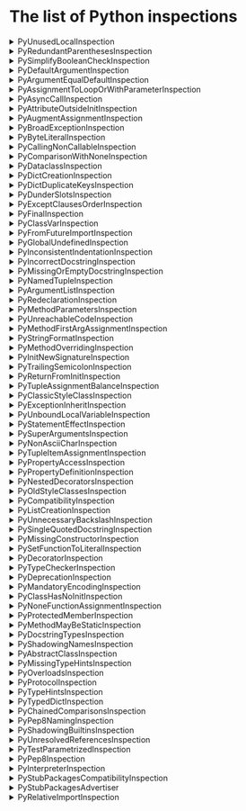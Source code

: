 # The list of Python inspections

<details>
  <summary>PyUnusedLocalInspection</summary>

Reports local variables, parameters, and functions that are locally defined, but not used name in a function.

Arguments (by default all are `true`):
- `ignoreTupleUnpacking` - ignore variables used in tuple unpacking
- `ignoreLambdaParameters` - ignore lambda parameters
- `ignoreLoopIterationVariables` - ignore range iteration variables **TODO: find example?**
- `ignoreVariablesStartingWithUnderscore` - ignore variables starting with `_`

Example:
```python
def foo():
    a = 5
    b = 10
    return b
```

Default descriptions: 
- For parameters: `Parameter ''{0}'' value is not used`
- For variables: `Local variable ''{0}'' value is not used`
- For functions: `Local function ''{0}'' is not used`
- For classes: `Local class ''{0}'' is not used`
</details>

<details>
  <summary>PyRedundantParenthesesInspection</summary>

Reports about redundant parentheses in expressions.

Arguments (by default all are `false`):
- `ignoreEmptyBaseClasses` - ignore empty lists of base classes
- `ignoreTupleInReturn` - ignore tuples in return
- `ignorePercOperator` - ignore argument of % operator

Example:
```python
if (True):
    print(1)
```

Default description: `Remove redundant parentheses`
</details>

<details>
  <summary>PySimplifyBooleanCheckInspection</summary>

Reports equality comparison with a boolean literal.

Arguments (by default all are `true`):
- `ignoreComparisonToZero` - Ignore comparison to zero

Example:
```python
b = 5
if b != False:
    print(1)
```

Default description: `Expression can be simplified`
</details>

<details>
  <summary>PyDefaultArgumentInspection</summary>

Reports a problem when a mutable value as a list or dictionary is detected in a default value for an argument.

Default argument values are evaluated only once at function definition time, which means that modifying 
the default value of the argument will affect all subsequent calls of that function.

Example:
```python
def f(args=[]):
    pass
```

Default description: `Default argument value is mutable`
</details>

<details>
  <summary>PyArgumentEqualDefaultInspection</summary>

Reports a problem when an argument passed to the function is equal to the default parameter value.

Example:
```python
def my_function(a: int = 2):
    print(a)


my_function(2)
```

Default description: `Argument equals to the default parameter value`
</details>

<details>
  <summary>PyAssignmentToLoopOrWithParameterInspection</summary>

Checks for cases when you rewrite loop variable with inner loop. It finds all `with` and `for` statements, 
takes variables declared by them and ensures none of parent `with` or `for` declares variable with the same name.

Example:
```python
for i in range(5):
    for i in range(20, 25):
        print("Inner", i)
    print("Outer", i)
```

Default description: `Variable ''{0}'' is already declared in ''for'' loop or ''with'' statement above`
</details>

<details>
  <summary>PyAsyncCallInspection</summary>
**TODO: why this inspection does not work?**

Reports coroutines that were called without using the `await` syntax.

Example:
```python
async def bar():
    pass


async def foo():
    bar()
```

Default description: `Missing await syntax in coroutine calls`
</details>

<details>
  <summary>PyAttributeOutsideInitInspection</summary>

Reports a problem when instance attribute definition is outside `__init__` method.

Example:
```python
class Book:
    def __init__(self):
        self.author = 'Mark Twain'

    def release(self):
        self.year = '1889'
```

Default description: `Instance attribute {0} defined outside __init__`
</details>

<details>
  <summary>PyAugmentAssignmentInspection</summary>

Reports assignments that can be replaced with augmented assignments.

Example:
```python
a = 23
b = 3
a = a + b
```

Default description: `Assignment can be replaced with an augmented assignment`
</details>

<details>
  <summary>PyBroadExceptionInspection</summary>

Reports exception clauses that do not provide specific information about the problem.

Example:
```python
x = '6'
try:
    if x > 3:
        print('X is larger than 3')
except Exception:
    print("Oops! x was not a valid number. Try again...")
```
or 
```python
x = '6'
try:
    if x > 3:
        print('X is larger than 3')
except:
    print("Oops! x was not a valid number. Try again...")
```

Default description: `Too broad exception clause`
</details>

<details>
  <summary>PyByteLiteralInspection</summary>

Reports characters in byte literals that are outside ASCII range.

Example:
```python
s = b'№5'
```

Default description: `Byte literal contains characters > 255`
</details>

<details>
  <summary>PyCallingNonCallableInspection</summary>

Reports a problem when you are trying to call objects that are not callable, like, for example, properties.

Example:
```python
class Record:
    @property
    def as_json(self): json = Record().as_json()
```

Default descriptions: 
- For objects: `'{0}'' object is not callable`
- For other cases: `''{0}'' is not callable`
- For expressions: `Expression is not callable`
</details>

<details>
  <summary>PyComparisonWithNoneInspection</summary>

Reports comparisons with `None`. That type of comparisons should always be done with is or is not, 
never the equality operators.

Example:
```python
a = 2
if a == None:
    print("Success")
```

Default description: `Comparison with None performed with equality operators`
</details>

<details>
  <summary>PyDataclassInspection</summary>

Reports invalid definitions and usages of classes created with dataclasses or attr modules.

Examples with default descriptions:

1) `''{0}'' not supported between instances of ''{1}''`
```python
from dataclasses import dataclass


@dataclass
class A:
    x: int = 10


a = A(1)
b = A(2)
print(a < b)
```
See [pep-0557](https://peps.python.org/pep-0557), the `order` block

2) `''{0}'' object could have no attribute ''{1}'' because it is declared as init-only`
```python
from __future__ import annotations
from dataclasses import dataclass, InitVar


@dataclass
class C:
    i: int
    init_only: InitVar[int | None] = None

    def __post_init__(self, init_only):
        if self.i is None and init_only is not None:
            self.i = init_only


c = C(10, init_only=5)
print(c.init_only)
```

See [Init only variables](https://docs.python.org/3/library/dataclasses.html#init-only-variables).

3) `''{0}'' object attribute ''{1}'' is read-only`
```python
from dataclasses import dataclass


@dataclass(frozen=True)
class A:
    i: int


a = A(5)
a.i = 10
```

4) `'eq' must be true if 'order' is true`
```python
from dataclasses import dataclass


@dataclass(eq=False, order=True)
class A:
    pass
```

5) `''{0}'' is ignored if the class already defines ''{1}'' method`, `''{0}'' is ignored if the class already defines ''{1}'' parameter`

```python
import dataclasses


@dataclasses.dataclass(repr=True)
class A:
    a: int = 1

    def __repr__(self):
        return "repr1"
```

6) `'order' should be False if the class defines one of order methods`

```python
from dataclasses import dataclass


@dataclass(order=True)
class A:
    def __le__(self, other):
        pass
```

7) `'frozen' should be False if the class defines '__setattr__' or '__delattr__'`

```python
from dataclasses import dataclass


@dataclass(frozen=True)
class A:
    def __setattr__(self, key, value):
        pass
```

8) `'unsafe_hash' should be False if the class defines '__hash__'`

```python
from dataclasses import dataclass


@dataclass(unsafe_hash=True)
class A:
    def __hash__(self):
        pass
```

9) `Frozen dataclasses can not inherit non-frozen one and vice versa`

```python
from dataclasses import dataclass


@dataclass(frozen=True)
class A:
    pass


@dataclass
class B(A):
    pass
```

10) `'__hash__' is ignored if the class already defines 'cmp/order' and 'frozen' parameters`

```python
import attr


@attr.s(frozen=True)
class A3:

    def __hash__(self):
        pass


print(hash(A3()))
```

11) `Mutable default ''{0}'' is not allowed. Use ''default_factory''`

```python
from dataclasses import dataclass


@dataclass
class A:
    bar: list = []
```

12) `A default is set using ''{0}''`

```python
import attr


@attr.s
class AttrFactory:
    x = attr.ib(default=attr.Factory(int))

    @x.default
    def __init_x__(self):
        return 1
```

13) `''{0}'' should take only {1} {1,choice,1#parameter|2#parameters}`

```python
import attr


@attr.s
class A:
    x = attr.ib()

    @x.default
    def init_x2(self, attribute, value):
        return 10
```

14) `Attribute ''{0}'' lacks a type annotation`

```python
import dataclasses


@dataclasses.dataclass
class A1:
    a = dataclasses.field()
```

15) `Cannot specify both 'default' and 'factory'`

```python
from dataclasses import dataclass, field


@dataclass
class Pizza:
    meat: str = field(default='chicken', default_factory=['dow', 'tomatoes'])
```

16) `Attribute ''{0}'' is useless until ''__post_init__'' is declared`

```python
from __future__ import annotations
from dataclasses import dataclass, InitVar


@dataclass
class C:
    i: int
    init_only: InitVar[int | None] = None
```

17) `Field cannot have a default factory`

```python
from dataclasses import dataclass, InitVar, field
from typing import List


@dataclass
class A:
    a: InitVar[List[str]] = field(default_factory=list)

```

18) `'__post_init__' would not be called until 'init' parameter is set to True`

```python
from dataclasses import dataclass


@dataclass(init=False)
class A:
    def __post_init__(self):
        pass
```

19) `'__post_init__' should take all init-only variables (incl. inherited) in the same order as they are defined`

```python
from dataclasses import dataclass


@dataclass
class A:
    a: int
    b: str

    def __post_init__(self, b: str, a: int):
        pass
```

20) `'__attrs_post_init__' would not be called until 'init' parameter is set to True`
`'__attrs_post_init__' should not take any parameters except 'self'`

```python
import attr

@attr.dataclass(init=False)
class A1:
    x: int = 0

    def __attrs_post_init__(self):
        pass
```

21) `''{0}'' method should be called on dataclass instances or types`, `''{0}'' method should be called on dataclass instances`, `''{0}'' method should be called on attrs instances`, `''{0}'' method should be called on attrs types`

```python
import dataclasses


class A:
    pass


dataclasses.fields(A)
```
</details>


<details>
  <summary>PyDictCreationInspection</summary>

Reports situations when you can rewrite dictionary creation by using a dictionary literal.

Example:
```python
dic = {}
dic['var'] = 1
```

Default description: `This dictionary creation could be rewritten as a dictionary literal`
</details>

<details>
  <summary>PyDictDuplicateKeysInspection</summary>

Reports using the same value as the dictionary key twice.

Example:
```python
dic = {"a": [1, 2], "a": [3, 4]}
```
Note, the inspection indicates both cases and appears twice

Default description: `Dictionary contains duplicate keys ''{0}''`

</details>

<details>
  <summary>PyDunderSlotsInspection</summary>

Reports invalid usages of a class with __slots__ definitions.

1. Example:
```python
class C(object):
    __slots__ = ('x',)
    x = 0
```

Default description: `'{0}'' in __slots__ conflicts with a class variable`

2. Example:
```python
class Foo:
    __slots__ = ['foo', 'bar']

    
foo = Foo()
foo.baz = 'spam'
```

Default description: `''{0}'' object attribute ''{1}'' is read-only`
</details>

<details>
  <summary>PyExceptClausesOrderInspection</summary>

Report cases when except clauses are not in the proper order, 
from the more specific to the more generic, or one exception class is caught twice.

1. Example:
```python
def foo():
    pass


try:
    foo()
except Exception:
    pass
except Exception:
    pass
```

Default description: `Exception class ''{0}'' has already been caught`

2. Example:
```python
def foo():
    pass


try:
    foo()
except ValueError:
    pass
except UnicodeError:
    pass
```

Default description: `''{0}'', superclass of the exception class ''{1}'', has already been caught`
</details>

<details>
  <summary>PyFinalInspection</summary>

Reports invalid usages of final classes, methods and variables.

1. Example:
```python
from typing import final


@final
class A:
    pass


class B(A):
    pass
```

Default description: `{0} {1,choice,1#is|2#are} marked as ''@final'' and should not be subclassed`

2. Example:
```python
from typing import overload
from typing_extensions import final

class B:
    @overload
    def foo(self, a: int) -> int: ...

    @final
    @overload
    def foo(self, a: str) -> str: ...
```

Default description: `'@final' should be placed on the first overload` (only for stubs)

See - https://peps.python.org/pep-0591/

3. Example:
```python
from typing import final


class Dummy:
    @final
    def display(self):
        print("display from dummy")


class Demo(Dummy):
    def display(self):
        print("display from demo")
```

Default description: `''{0}'' is marked as ''@final'' and should not be overridden`

4. Example:
```python
from typing import overload, final


class Base:
    @overload
    def method(self, arg: int) -> int:
        pass

    @overload
    @final
    def method(self, x=None):
        pass
```

Default description: `'@final' should be placed on the implementation`

5. Example:
```python
from abc import ABCMeta, abstractmethod
from typing import final


class MyABC(metaclass=ABCMeta):
    @property
    @abstractmethod
    @final
    def my_abstract_property(self):
        ...
```

Default description: `'Final' could not be mixed with abstract decorators`

6. Example:
```python
from abc import ABCMeta, abstractmethod
from typing import final


@final
class MyABC(metaclass=ABCMeta):
    @property
    @abstractmethod
    def my_abstract_property(self):
        ...
```

Default description: `'Final' class could not contain abstract methods`

Note, the inspection indicates both cases and appears twice: `MyABC` and `my_abstract_property`

7. Example:
```python
from typing import final


@final
class MyABC:
    @final
    def foo(self):
        ...
```

Default description: `No need to mark method in 'Final' class as '@final'`

8. Example:
```python
from typing import final


@final
def foo():
    ...
```

Default description: `Non-method function could not be marked as '@final'`

9. Example:
```python
from typing import List, Final


def fun(x: Final[List[int]]) -> None:
    ...
```

Default description: `'Final' could not be used in annotations for function parameters`

10. Example:
```python
from typing import List, Final


def fun() -> Final[List[int]]:
    ...
```

Default description: `'Final' could not be used in annotation for a function return value`

11. Example:
```python
from typing_extensions import Final


class A:
    a: Final
```

Default description: `If assigned value is omitted, there should be an explicit type argument to 'Final'`

12. Example:
```python
from typing import Final


def fun():
    a: Final
```

Default description: `'Final' name should be initialized with a value`

13. Example:
```python
from typing import Final


class A:
    a: Final[int] = 1

    def __init__(self, a):
        self.a: Final[int] = a
```

Default description: `Already declared name could not be redefined as 'Final'`

14. Example:
```python
from typing import Final


class A:
    a: Final[int]

    def __init__(self):
        self.a: Final[str] = ""
```

Default description: `Either instance attribute or class attribute could be type hinted as 'Final'`

Note, the inspection indicates both cases and appears twice

15. Example:
```python
from typing import Final


class Mode:
    def __init__(self, title):
        self.a: Final[bool] = True


class Mode2(Mode):
    def __init__(self, title):
        super().__init__(title)
        self.a: Final[int] = 5
```

Default description: `''{0}'' is ''Final'' and could not be overridden`

16. Example:
```python
from typing import Final


class A:
    def foo(self):
        self.a: Final[int] = 5
```

Default description: `'Final' attribute should be declared in class body or '__init__'`

17. Example:
```python
from typing import Final


class Dummy:
    x: Final[int] = 1


class Demo(Dummy):
    x: str = ""

```

Default description: `''{0}'' is ''Final'' and could not be reassigned`

18. Example:
```python
from typing import Final, List


class A:
    a: List[Final] = 5
```

Default description: `'Final' could only be used as the outermost type`

19. Example:
```python
from typing import Final, List


class A:
    def foo(self):
        for i in range(0, 10):
            a: Final[int] = 5

```

Default description: `'Final' could not be used inside a loop`
</details>

<details>
  <summary>PyClassVarInspection</summary>

1. Example:
```python
from typing import ClassVar


class Cat:
    color: ClassVar[str] = "white"
    weight: int

    def __init__(self, weight: int):
        self.weight = weight
        Cat.color = "black"
        my_cat = Cat(5)
        my_cat.color = "gray"
```

Default description: `Cannot assign to class variable ''{0}'' via instance`

2. Example:
```python
from typing import ClassVar

color: ClassVar[str] = "white"
```

Default description: `'ClassVar' can only be used for assignments in class body`

3. Example:
```python
from typing import ClassVar


def foo():
    color: ClassVar[str] = "white"
```

Default description: `ClassVar' cannot be used in annotations for local variables`

4. Example:
```python
from typing import ClassVar


class A:
    color: ClassVar[str] = "white"


class B(A):
    color: int = 5
```

Default description: `Cannot override class variable ''{0}'' (previously declared on base class ''{1}'') with instance variable`

5. Example:
```python
from typing import ClassVar


class A:
    color: int = 5


class B(A):
    color: ClassVar[str] = "white"
```

Default description: `Cannot override instance variable ''{0}'' (previously declared on base class ''{1}'') with class variable`

6. Example:
```python
from typing import ClassVar


def foo(color: ClassVar[str]):
    pass
```

Default description: `'ClassVar' cannot be used in annotations for function parameters`

7. Example:
```python
from typing import ClassVar


def foo() -> ClassVar[str]:
    pass
```

Default description: `'ClassVar' cannot be used in annotation for a function return value`

8. Example:
```python
from typing import ClassVar, TypeVar, List

T = TypeVar("T")


class A:
    color: ClassVar[List[T]] = []
```

Default description: `'ClassVar' parameter cannot include type variables`
</details>


<details>
  <summary>PyFromFutureImportInspection</summary>

Reports from `__future__` import statements that are used not at the beginning of a file.

Example:
```python
a = 1

from __future__ import print_function

print()
```

Default description: `from __future__ imports must occur at the beginning of the file`
</details>

<details>
  <summary>PyGlobalUndefinedInspection</summary>

Reports problems when a variable defined through the `global` statement is not defined in the module scope.

Example:
```python
def foo():
    global bar
    print(bar)
    foo()
```

Default description: `Global variable ''{0}'' is undefined at the module level`
</details>

<details>
  <summary>PyInconsistentIndentationInspection</summary>

Reports inconsistent indentation in Python source files when, for example, you use a mixture of tabs and spaces in your code.

Default descriptions: 
- `Inconsistent indentation: mix of tabs and spaces`
- `Inconsistent indentation: previous line used tabs, this line uses spaces`
- `Inconsistent indentation: previous line used spaces, this line uses tabs`

</details>

<details>
  <summary>PyIncorrectDocstringInspection</summary>

Reports mismatched parameters in a docstring.

1. Example:
```python
def add(a, c):
    """ 
    @param a: 
    @return: 
    """
    pass
```

Default description: `Missing parameter {0} in docstring`

2. Example:
```python
def add(a, c):
    """ 
    @param a: 
    @param b:
    @return: 
    """
    pass
```

Default description: `Unexpected parameter {0} in docstring`
</details>


<details>
  <summary>PyMissingOrEmptyDocstringInspection</summary>

1. Example:
```python
def foo():
    """
    """
    pass
```

Default description: `Empty docstring`

2. Example:
```python
def foo():
    pass
```

Default description: `Missing docstring`
</details>

<details>
  <summary>PyNamedTupleInspection</summary>

Reports invalid definition of a `typing.NamedTuple`.

Example:
```python
import typing

class FullName(typing.NamedTuple):
    first: str
    last: str = ""
    middle: str
```

Default description: `Fields with a default value must come after any fields without a default.`
</details>

<details>
  <summary>PyArgumentListInspection</summary>

Reports discrepancies between declared parameters and actual arguments, 
as well as incorrect arguments, for example, duplicate named arguments, and incorrect argument order.

1. Example:
```python
class Foo:
    def __call__(self, p1: int, *, p2: str = "%"):
        return p2 * p1


bar = Foo()
bar(5, "#")
```

Default description: `Unexpected argument`, `Unexpected argument(s)`

2. Example:
```python
class Foo:
    def __call__(self, p1: int, *, p2: str = "%"):
        return p2 * p1


bar = Foo()
bar.__call__()
```

Default description: `Parameter ''{0}'' unfilled`, `Parameter(s) unfilled`

3. Example:
```python
from typing import overload


@overload
def foo(value: None) -> None:
    pass

@overload
def foo(value: int) -> str:
    pass

@overload
def foo(value: str) -> str:
    pass


def foo(value):
    return None


foo()
```

Default description: `Possible callees`

4. Example:
```python
def baddeco(): 
    pass

@baddeco
```

Default description: `Function ''{0}'' lacks a positional argument`

5. Example:
```python
def foo(d: dict):
    pass

foo(5)
```

Default description: `Expected a dictionary, got {0}`, '`Expected an iterable, got {0}`'
</details>

<details>
  <summary>PyRedeclarationInspection</summary>

Reports unconditional redeclarations of names without being used in between.

Example:
```python
def x():
    pass

x = 2
```

Default description: `Redeclared ''{0}'' defined above without usage`
</details>

<details>
  <summary>PyMethodParametersInspection</summary>

Reports methods that lack the first parameter that is usually named self.
The inspection also reports naming issues in class methods.

1. Example:
```python
class Movie:
    def show():
        pass
```

Default description: `Method must have a first parameter, usually called ''{0}''`, 
`Usually first parameter of a method is named 'self'`, 
`Usually first parameter of such methods is named ''{0}''`

2. Example:
```python
class Movie:
    def show(sself):
        pass
```

Default description: `Did not you mean 'self'?`

Note: this inspection uses the following list of words with typos: `{"eslf", "sself", "elf", "felf", "slef", "seelf", "slf", "sslf", "sefl", "sellf", "sef", "seef"}`

3. Example:
```python
class Foo(object): 

  def loo((l, g), *rest):
    pass # complain at tuple
```

Default description: `First parameter of a non-static method must not be a tuple`
</details>

<details>
  <summary>PyUnreachableCodeInspection</summary>

Reports code fragments that cannot be normally reached.

Example:
```python
if True:
    print('Yes')
else:
    print('No')
```

Default description: `This code is unreachable`
</details>

<details>
  <summary>PyMethodFirstArgAssignmentInspection</summary>

Reports cases when the first parameter, such as `self` or `cls`, 
is reassigned in a method. Because in most cases, there are no objectives in such reassignment,
class Account: def calc(self, balance): if balance == 0: self = balance return selfthe IDE indicates an error.

Example:
```python
class Account:
    def calc(self, balance):
        if balance == 0:
            self = balance
        return self
```

Default description: `Method''s parameter ''{0}'' reassigned`
</details>

<details>
  <summary>PyStringFormatInspection</summary>

Reports errors in string formatting operations.

1. Example:
```python
"%s %s" % {'a': 1, 'b': 2}
```

Default description: `Format does not require a mapping`

2. Example:
```python
"Hello {a}".format()
```

Default description: `Key ''{0}'' has no corresponding argument`

3. Example:
```python
print('%d %s cost $%.2f' % ('incorrect type', 'bananas', 1.74))
```

Default description: `Unexpected type {0}`

4. Example:
```python
print('%(name1s' % {'name1': 'a'})
```

Default description: `Too few mapping keys`

5. Example:
```python
val = "The percentage is 92.27"
print("%s%" % val)
```

Default description: `Format specifier character missing`

6. Example:
```python
print("%(name)f(name)" % 23.2)
```

Default description: `Format requires a mapping`

7. Example:
```python
val = "The percentage is 92.27"
print("s%%" % val)
```

Default description: `Too many arguments for format string`

8. Example:
```python
val = "The percentage is 92.27"
print("%s%% %s%%" % val)
```

Default description: `Too few arguments for format string`

9. Example:
```python
print("{:,s}".format(1))
```

Default description: `The format options in chunk "{0}" are incompatible`

10. Example:
```python
print('{:+q}; {:+f}'.format(3.14, -3.14))
```

Default description: `Unsupported format character ''{0}''`

11. Example:
```python
print('{1} {}'.format(6, 7))
```

Default description: `Cannot switch from manual field specification to automatic field numbering`

12. Example:
```python
print('{} {1}'.format(6, 7))
```

Default description: `Cannot switch from automatic field numbering to manual field specification`

13. Example:
```python
print('Hello %b!' % b'World')
```

Default description: `Unsupported format character 'b'`

14. Example:
```python
print('work%(name)*d' % (12, 32))
```

Default description: `Cannot use '*' in formats when using a mapping`
</details>

<details>
  <summary>PyMethodOverridingInspection</summary>

Reports inconsistencies in overriding method signatures.

Example:
```python
class Book:
    def add_title(self):
        pass

        
class Novel(Book):
    def add_title(self, text):
        pass
```

Default description: `Signature of method ''{0}'' does not match signature of the base method in class ''{1}''`
</details>

<details>
  <summary>PyInitNewSignatureInspection</summary>

Reports incompatible signatures of the `__new__` and `__init__` methods.

Example:
```python
class MyClass(object):
    def __new__(cls, arg1):
        return super().__new__(cls)

    def __init__(self):
        pass
```

Default descriptions: `Signature is not compatible to __init__`, `Signature is not compatible to __new__`
</details>

<details>
  <summary>PyTrailingSemicolonInspection</summary>

Reports trailing semicolons in statements.def my_func(a): c = a ** 2; return c

Example:
```python
def my_func(a):
    c = a ** 2;
    return c
```

Default description: `Trailing semicolon in the statement`
</details>

<details>
  <summary>PyReturnFromInitInspection</summary>

Reports occurrences of `return` statements with a return value inside `__init__` methods of classes.

Example:
```python
class Sum:
    def __init__(self, a, b):
        self.a = a
        self.b = b
        self.sum = a + b
        return self.sum
```

Default description: `Cannot return a value from __init__`
</details>

<details>
  <summary>PyTupleAssignmentBalanceInspection</summary>

Reports cases when the number of expressions on the right-hand side and targets on 
the left-hand side are not the same.

1. Example:
```python
*a, b = 1, 2
a, *b, c, *d = 1, 2, 3, 4, 5, 6
```

Default description: `Only one starred expression allowed in assignment`

2. Example:
```python
a, b = None
```

Default description: `Need more values to unpack`

3. Example:
```python
a, b = None, None, None
```

Default description: `Too many values to unpack`
</details>

<details>
  <summary>PyClassicStyleClassInspection</summary>

Reports classic style classes usage. This inspection applies only to Python 2.

Default descriptions: `Old-style class`, `Old-style class, because all classes from whom it inherits are old-style`

</details>

<details>
  <summary>PyExceptionInheritInspection</summary>

Reports cases when a custom exception class is raised but does not inherit from the 
builtin `Exception` class.

Example:
```python
class A:
    pass


def me_exception():
    raise A()
```

Default description: `Exception doesn't inherit from base 'Exception' class`
</details>

<details>
  <summary>PyUnboundLocalVariableInspection</summary>

Reports local variables referenced before assignment.

1. Example:
```python
def foo():
  var = "local"

  def bar():
    nonlocal var
    print(var)
    del var
    print(var)
```

Default description: `Local variable ''{0}'' might be referenced before assignment`

2. Example:
```python
def f1():
    nonlocal x
```

Default description: `Nonlocal variable ''{0}'' must be bound in an outer function scope`

3. Example:
```python
def foo() -> bool:
    pass


if foo(): 
    b = 1
print(b)
```

Default description: `Name ''{0}'' can be undefined`

4. Default description: `Function ''{0}'' is too large to analyse`

It appears if a `DFALimitExceededException` exception was thrown
</details>


<details>
  <summary>PyStatementEffectInspection</summary>

Reports statements that have no effect.

Example:
```python
class Car:
    def __init__(self, speed=0):
        self.speed = speed
        self.time
```

Default description: `Statement seems to have no effect`

</details>

<details>
  <summary>PySuperArgumentsInspection</summary>

Reports cases when any call to `super(A, B)` does not meet the following requirements:

- `B` is an instance of `A`
- `B` a subclass of `A`


Example:
```python
class Figure:
    def color(self):
        pass


class Rectangle(Figure):
    def color(self):
        pass


class Square(Figure):
    def color(self):
        return super(Rectangle, self).color()
```

Default description: `'{0}'' is not an instance or a subclass of ''{1}''`
</details>

<details>
  <summary>PyNonAsciiCharInspection</summary>

Reports cases in Python 2 when a file contains non-ASCII 
characters and does not have an encoding declaration at the top.

Default description: `Non-ASCII character ''{0}'' in the file, but no encoding declared`
</details>

<details>
  <summary>PyTupleItemAssignmentInspection</summary>

Reports assignments to a tuple item.

Example:
```python
t = ('red', 'blue', 'green', 'white')
t[3] = 'black'
```

Default description: `Tuples don't support item assignment`
</details>

<details>
  <summary>PyPropertyAccessInspection</summary>

Reports cases when properties are accessed inappropriately:

- Read-only properties are set
- Write-only properties are read
- Non-deletable properties are deleted

1. Example:
```python
class A(object):
    def s(self, v):
        self._v = v

    def g(self):
        return self._v

    def d(self):
        pass

    readonly = property(g)


a = A()
a.readonly += 1
```

Default description: `Property ''{0}'' cannot be set`

2. Example:
```python
class A(object):
    def s(self, v):
        self._v = v

    def g(self):
        return self._v

    def d(self):
        pass

    writeonly = property(None, s)


a = A()
a.writeonly += 1
```

Default description: `Property ''{0}'' cannot be read`

3. Example:
```python
class A(object):
    def s(self, v):
        self._v = v

    def g(self):
        return self._v

    def d(self):
        pass

    readonly = property(g)


a = A()
del a.readonly
```

Default description: `Property ''{0}'' cannot be deleted`
</details>

<details>
  <summary>PyPropertyDefinitionInspection</summary>

Reports problems with the arguments of `property()` and functions annotated with `@property`.

1. Example:
```python

```

**TODO: add example**

Default description: `The doc parameter should be a string`

2. Example:
```python

```

**TODO: add example**

Default description: `Strange argument; a callable is expected`

3. Example:
```python
import abc


class A(object):
  def __init__(self):
    self._x = 1
      
  @property
  def boo(self):
    return self._x

  @boo.setter
  def boo1(self, x):
    self._x = x
```

Default description: `Names of function and decorator don't match; property accessor is not created`

4. Example:
```python
import abc


class A:
    @property
    def normal_property(self):
        pass
```

Default description: `Getter should return or yield something`

5. Example:
```python
import abc


class A(object):
  def __init__(self):
    self._x = 1

  @property
  def moo(self):
    pass

  @moo.setter
  def moo(self, x):
    return 1
```

Default description: `Setter should not return a value`

6. Example:
```python
import abc


class A(object):
  def __init__(self):
    self._x = 1

  @property
  def moo(self):
    pass

  @moo.deleter
  def moo(self):
    return self._x
```

Default description: `Deleter should not return a value`

7. Example:
```python
class C:
    @property
    def abc(self):
        pass

    @abc.getter
    def abc(self, v1, v2): # Getter signature should be (self, value)
        pass
```

Default description: `Getter signature should be (self)`

8. Example:
```python
class C:
    @property
    def abc(self):
        pass

    @abc.setter
    def abc(self, v1, v2): # Setter signature should be (self, value)
        pass
```

Default description: `Setter signature should be (self, value)`

9. Example:
```python
class C:
    @property
    def abc(self):
        pass

    @abc.deleter
    def abc(self, v1): # Delete signature should be (self)
        pass
```

Default description: `Deleter signature should be (self)`
</details>

<details>
  <summary>PyNestedDecoratorsInspection</summary>

Reports problems with nesting decorators. 
The inspection highlights the cases when `classmethod` or `staticmethod` is applied 
before another decorator.

Example:
```python
def innocent(f):
    return f

class A:
    @innocent
    @classmethod
    def f2(cls):
        pass
```

Default description: `This decorator will not receive a callable it may expect; the built-in decorator returns a special object`
</details>

<details>
  <summary>PyOldStyleClassesInspection</summary>

Reports occurrences of new-style class features in old-style classes. 
The inspection highlights `__slots__`, `__getattribute__`, and `super()` inside old-style classes.

Example:
```python
class A:
    def __getattribute__(self):
        pass
```

Default descriptions: `Old-style class contains __getattribute__ definition`, 
`Old-style class contains __slots__ definition`, `Old-style class contains call for super method`

</details>

<details>
  <summary>PyCompatibilityInspection</summary>

Reports incompatibility with the specified versions of Python. 
Enable this inspection if you need your code to be compatible with a range of Python versions, 
for example, if you are building a library.

Probably we need to disable this inspection, because it includes a lot of errors, 
but usually students don't use old features
</details>

<details>
  <summary>PyListCreationInspection</summary>

Reports cases when a list declaration can be rewritten with a list literal.

Example:
```python
l = [1]
l.append(2)
```

Default description: `This list creation could be rewritten as a list literal`
</details>

<details>
  <summary>PyUnnecessaryBackslashInspection</summary>

Reports backslashes in places where line continuation is implicit inside `()`, `[]`, and `{}`.

Example:
```python
if (True \
    or True \
    or False):
  print("false")
```

Default description: `Unnecessary backslash in the expression`
</details>

<details>
  <summary>PySingleQuotedDocstringInspection</summary>

Reports docstrings that do not adhere to the triple double-quoted string format.

Example:
```python
def calc(self, balance=0):
    'param: balance'
    self.balance = balance
```

Default description: `Triple double-quoted strings should be used for docstrings.`
</details>

<details>
  <summary>PyMissingConstructorInspection</summary>

Reports cases when a call to the `super` constructor in a class is missed.

Example:
```python
class Fruit:
    def __init__(self):
        pass

        
class Pear(Fruit):
    def __init__(self):
        pass
```

Default description: `Call to __init__ of super class is missed`
</details>

<details>
  <summary>PySetFunctionToLiteralInspection</summary>

Reports calls to the `set` function that can be replaced with the `set` literal.

Example:
```python
def do_mult(a, b):
    c = a * b
    return set([c, a, b])
```

Default description: `Function call can be replaced with set literal`
</details>

<details>
  <summary>PyDecoratorInspection</summary>

Reports usages of `@classmethod` or `@staticmethod` decorators in methods outside a class.

Example:
```python
class C:
  @classmethod
  def foo(self):
    pass

@classmethod
def foo(self):
  print("Constructor C was called")
```

Default description: `Decorator {0} on a method outside the class`
</details>

<details>
  <summary>PyTypeCheckerInspection</summary>

Reports type errors in function call expressions, targets, and return values. In a dynamically typed language, 
this is possible in a limited number of cases.

1. Example:
```python
from typing import TypedDict, List


class Point(TypedDict):
    x: int
    y: int


def a(x: List[int]) -> Point:
    return [x]
```

Default description: `Expected type ''{0}'', got ''{1}'' instead`

2. Example:
```python
from typing import TypedDict


class Point(TypedDict):
    x: int
    y: int


def d() -> Point:
    return {'x': 42, 'y': 42, 'k': 42}
```

Default description: `Extra key ''{0}'' for TypedDict ''{1}''`

3. Example:
```python
from typing import TypedDict


class Point(TypedDict):
    x: int
    y: int


def b(x: int) -> Point:
    return {'x': 42}
```

Default description: `TypedDict ''{0}'' has missing {1,choice,1#key|2#keys}: {2}`

4. Example:
```python
from typing import TypedDict


class Point(TypedDict):
    x: int
    y: int


def h(x) -> Point:
    x = 42
```

Default description: `Expected to return ''{0}'', got no return`

5. Example:
```python
class A:
    def __init__(self) -> int:
        pass
```

Default description: `__init__ should return None`

6. Example:
```python
class B1(type):
    meta_attr = "meta_attr"


class A1(metaclass=B1):
    pass


def print_unknown(a):
    print(a.unknown)


print_unknown(A1)
```

Default description: `Type ''{0}'' doesn't have expected {1,choice,1#attribute|2#attributes} {2}`

7. Default description: `Only a concrete class can be used where ''{0}'' (matched generic type ''{1}'') protocol is expected`

8. Example:
```python
from typing import Protocol, Type


class Proto(Protocol):
    def proto(self, i: int) -> None:
        pass


def foo(cls: Type[Proto]) -> None:
    pass


foo(Proto)
```

Default description: `Only a concrete class can be used where ''{0}'' protocol is expected`

9. Example:
```python
class User1(object):
    def __init__(self, x):
        """
        :type x: T
        :rtype: User1 of T
        """
        self.x = x

    def put(self, value):
        """
        :type value: T
        """
        self.x = value


c = User1(10)
c.put('foo')
```

Default description: `Expected type ''{0}'' (matched generic type ''{1}''), got ''{2}'' instead`

10. Example:
```python
import os.path


# not os.PathLike
class B:
    pass


b = B()

os.fspath(b)
```

Default descriptions: `Unexpected type(s):`, `Possible type(s):`

11. Example:
```python

```

**TODO: add examples**

Default descriptions: `Unexpected argument (from ParamSpec ''{0}'')`, `Parameter ''{0}'' unfilled (from ParamSpec ''{1}'')`
</details>

<details>
  <summary>PyDeprecationInspection</summary>

Reports usages of Python functions, or methods that are marked as deprecated 
and raise the `DeprecationWarning` or `PendingDeprecationWarning` warning.

Also, this inspection highlights usages of `abc.abstractstaticmethod`, `abc.abstractproperty`, 
and `abc.abstractclassmethod` decorators.

Example:
```python
class Foo:
    @property
    def bar(self):
        import warnings
        warnings.warn("this is deprecated", DeprecationWarning, 2)
        return 5

        
foo = Foo()
print(foo.bar)
```

Default description: `''{0}'' is deprecated since Python 3.3. Use ''{1}'' with ''{2}'' instead`, 
`this is deprecated`
</details>

<details>
  <summary>PyMandatoryEncodingInspection</summary>

Reports a missing encoding comment in Python 2.
</details>

<details>
  <summary>PyClassHasNoInitInspection</summary>

Reports cases in Python 2 when a class has no ]__init__] method, neither its parent classes.

Default description: `Class has no __init__ method`
</details>

<details>
  <summary>PyNoneFunctionAssignmentInspection</summary>

Reports cases when an assignment is done on a function that does not return anything.

This inspection is similar to pylint inspection [E1111](https://docs.pylint.org/#id6).

Example:
```python
def just_print():
    print("Hello!")


action = just_print()
```

Default description: `Function ''{0}'' doesn''t return anything`
</details>

<details>
  <summary>PyProtectedMemberInspection</summary>

Reports cases when a protected member is accessed outside the class, 
a descendant of the class where it is defined, or a module.

1. Example:
```python
class A:
  def __init__(self):
    self._a = 1

  def foo(self):
    self.b= 1


print(A()._a)
```

Default descriptions: `Access to a protected member {0} of a class`, `Access to a protected member {0} of a module`

2. Example:
```python
# File 1
__all__ = ["m1m1"]


def m1m1():
    pass


def m1m2():
    pass
    
# File 2
from m1 import m1m2
```

Default description: `'{0}'' is not declared in __all__`
</details>


<details>
  <summary>PyMethodMayBeStaticInspection</summary>

Reports any methods that do not require a class instance creation and can be made static.

Example:
```python
class MyClass(object):
    def my_method(self, x):
        print(x)
```

Default description: `Method <code>#ref</code> may be 'static'`
</details>

<details>
  <summary>PyDocstringTypesInspection</summary>

Reports types in docstring that do not match dynamically inferred types.

Example:
```python

```

**TODO: add example**

Default description: `Dynamically inferred type ''{0}'' doesn''t match specified type ''{1}''`
</details>

<details>
  <summary>PyShadowingNamesInspection</summary>

Reports shadowing names defined in outer scopes.

Example:
```python
def outer(p):
    def inner(p):
        pass
```

Default description: `Shadows name {0} from outer scope`
</details>

<details>
  <summary>PyAbstractClassInspection</summary>

Reports cases when not all abstract properties or methods are defined in a subclass.

Example:
```python
from abc import abstractmethod, ABC

class Figure(ABC):
    @abstractmethod
    def do_figure(self):
        pass

class Triangle(Figure):
    def do_triangle(self):
        pass
```

Default description: `Class {0} must implement all abstract methods`
</details>

<details>
  <summary>PyMissingTypeHintsInspection</summary>

Arguments (by default all are `true`):
- `m_onlyWhenTypesAreKnown` -  to check the types collected from runtime or inferred.

Reports missing type hints for function declaration in one of the two formats: parameter annotations or a type comment.

Default descriptions: `Type hinting is missing for a function definition`, 
`Add type hints`, `Add type hints for ''{0}''`, `Only when types are known (collected from run-time or inferred)`

</details>

<details>
  <summary>PyOverloadsInspection</summary>

Reports cases when overloads in regular Python files are placed after the implementation 
or when their signatures are not compatible with the implementation.

1. Example:
```python
from typing import overload


class A:
    @overload
    def foo(self, value: None) -> None:
        pass

    @overload
    def foo(self, value: int) -> str:
        pass

    def foo(self, value):
        return None

    @overload
    def foo(self, value: str) -> str:
        pass
```

Default descriptions: `A series of @overload-decorated methods should always be followed by an implementation that is not @overload-ed`,
`A series of @overload-decorated functions should always be followed by an implementation that is not @overload-ed`

2. Example:
```python
from typing import overload


class A:
    @overload
    def foo(self) -> None:
        pass

    @overload
    def foo(self, value: str) -> str:
        pass

    def foo(self, value):
        return None
```

Default descriptions: `Signature of this @overload-decorated method is not compatible with the implementation`,
`Signature of this @overload-decorated function is not compatible with the implementation`

</details>

<details>
  <summary>PyProtocolInspection</summary>

Reports invalid definitions and usages of protocols introduced in [PEP-544](https://peps.python.org/pep-0544/).

1. Example:
```python
from typing import Protocol


class MyProto1(Protocol):
    pass


class A:
    pass


class D(A, MyProto1, Protocol):
    pass
```

Default description: `All bases of a protocol must be protocols`

2. Example:
```python
from typing import Protocol

class Closable2(Protocol):
    def close(self):
        pass


class ClosableImpl:
    def close(self):
        pass


assert isinstance(ClosableImpl(), Closable2)
```

Default description: `Only @runtime_checkable protocols can be used with instance and class checks`

3. Example:
```python
from typing import NewType, Protocol


class Id1(Protocol):
    code: int


UserId1 = NewType('UserId1', Id1)
```

Default description: `NewType cannot be used with protocol classes`

4. Example:
```python
from typing import Protocol


class MyProtocol(Protocol):
    attr: int

    def func(self, p: int) -> str:
        pass


class MyClass1(MyProtocol):
    def __init__(self, attr: int) -> None:
        self.attr = attr

    def func(self, p: str) -> int:
        pass
```

Default description: `Type of ''{0}'' is incompatible with ''{1}''`
</details>

<details>
  <summary>PyTypeHintsInspection</summary>

Reports invalid usages of type hints.

1. Example:
```python
def func(xs: list[int]):
    pass
```

**TODO: it does not work**

Default description: `Builtin ''{0}'' cannot be parameterized directly`

2. Example:
```python
from typing import Self, Generic, TypeVar

T = TypeVar("T")


class A(Generic[T]):
    def foo(self):
        x: Self[int]
```

Default description: `'Self' cannot be parameterized`

3. Example:
```python
class A:
    def method(self, i: int):
        v1: self.B
        v2 = None
        print(self.B)

    class B:
        pass
```

Default description: `Invalid type 'self'`

4. Example:
```python
from typing import Literal

a: Literal = 1
```

Default description: `'Literal' must have at least one parameter`

5. Example:
```python
from typing import Annotated

a: Annotated[1]
```

Default description: `'Annotated' must be called with at least two arguments`

6. Example:
```python
a : int = None  # type: int
```

Default description: `Types specified both in a type comment and annotation`

7. Example:
```python
from typing import List, TypeVar

T0 = TypeVar('T0')
a: List[T0]
b: List[TypeVar('T1')]
```

Default description: `A 'TypeVar()' expression must always directly be assigned to a variable`

8. Example:
```python
from typing import TypeVar

T0 = TypeVar('T0')
print(T0)
T0 = TypeVar('T0')
```

Default description: `Type variables must not be redefined`

9. Example:
```python
from typing import TypeVar

name = 'T0'
T0 = TypeVar(name)
```

Default description: `'TypeVar()' expects a string literal as first argument`

10. Example:
```python
from typing import ParamSpec

name = 'T0'
T0 = ParamSpec(name)
```

Default description: `'ParamSpec()' expects a string literal as first argument`

11. Example:
```python
from typing import TypeVar

T0 = TypeVar('T0')
T1 = TypeVar('T2')
```

Default description: `The argument to 'TypeVar()' must be a string equal to the variable name to which it is assigned`

12. Example:
```python
from typing import ParamSpec

T0 = ParamSpec('T1')
```

Default description: `The argument to 'ParamSpec()' must be a string equal to the variable name to which it is assigned`

13. Example:
```python
from typing import TypeVar

T1 = TypeVar('T1', contravariant=True, covariant=True)
```

Default description: `Bivariant type variables are not supported`

14. Example:
```python
from typing import TypeVar

T2 = TypeVar('T2', int, str, bound=str)
```

Default description: `Constraints cannot be combined with bound=…`

15. Example:
```python
from typing import TypeVar

T1 = TypeVar('T1', int)
```

Default description: `A single constraint is not allowed`

16. Example:
```python
from typing import TypeVar, List

T1 = TypeVar('T1', int, str)

T2 = TypeVar('T2', int, List[T1])
```

Default description: `Constraints cannot be parametrized by type variables`

17. Example:
```python
from typing import TypeVar

T = TypeVar("T")


class A:
    pass


assert isinstance(A(), T)
```

Default description: `Type variables cannot be used with instance and class checks`

18. Example:
```python
from typing import Union

class A:
 pass

assert isinstance(A(), Union)
```

Default description: `'{0}'' cannot be used with instance and class checks`, `Parameterized generics cannot be used with instance and class checks`

19. Example:
```python
from typing import Union


def a(b: Union(int, str)):
    pass
```

Default description: `Generics should be specified through square brackets`

20. Example:
```python
from typing import Generic


class A(Generic):
    pass
```

Default description: `Cannot inherit from plain 'Generic'`

21. Example:
```python
from typing import Generic, TypeVar

T = TypeVar('T')
S = TypeVar('S')


class C(Generic[T], Generic[S]):
    pass
```

Default description: `Cannot inherit from 'Generic[...]' multiple times`

22. Example:
```python
from typing import Generic, TypeVar, Iterable

T = TypeVar('T')
S = TypeVar('S')


class C(Generic[T], Iterable[S]):
    pass
```

Default description: `Some type variables ({0}) are not listed in ''Generic[{1}]''`

23. Example:
```python
from typing_extensions import Literal

a: Literal[1 + 2]
```

Default description: `'Literal' may be parameterized with literal ints, byte and unicode strings, bools, Enum values, None, other literal types, or type aliases to other literal types`

24. Example:
```python
from typing import Generic


class A1(Generic[0]):
    pass
```

Default description: `Parameters to 'Generic[...]' must all be type variables`

25. Example:
```python
from typing import Generic, TypeVar

T = TypeVar('T')


class C(Generic[T, T]):
    pass
```

Default description: `Parameters to 'Generic[...]' must all be unique`

26. Example:
```python
from typing import Callable

d: Callable[...]
```

Default description: `'Callable' must be used as 'Callable[[arg, ...], result]'`

27. Example:
```python
from typing import Callable

e: Callable[int, str]
```

**We can see this inspection inside IDE, byt by some reason we can not see it through API**

Default description: `'Callable' first parameter must be a parameter expression`

28. Example:
```python
from typing import Callable

foo1: Callable[[int], [int]] = None
```

Default description: `Parameters to generic types must be types`

29. Example:
```python
def undefined() -> int:
    pass

a1 = undefined()  # type: int

b2, (c2, d2) = undefined()  # type: int, (int)
```

**We can see this inspection inside IDE, byt by some reason we can not see it through API**

Default description: `Type comment cannot be matched with unpacked variables`

30. Example:
```python
class Bar:
    def egg12(self, a, b):
         # type: (Bar) -> None
        pass
```

Default description: `Type signature has too few arguments`

31. Example:
```python
class Bar:
    def spam1(self):
        # type: (Bar, int) -> None
        pass
```

Default description: `Type signature has too many arguments`

32. Example:
```python
class Bar:
    def spam2(self):
        # type: (int) -> None
        pass
```

Default description: `The type of self ''{0}'' is not a supertype of its class ''{1}''`

33. Example:
```python
class A:
    def method(self, b):
        b.a: int = 1
```

Default description: `Non-self attribute could not be type hinted`

33. Example:
```python
from typing import TypeAlias

Alias: TypeAlias[int]
```

Default description: `'TypeAlias' must be used as standalone type hint`

34. Example:
```python
from typing import TypeAlias

Alias: TypeAlias
```

Default description: `Type alias must be immediately initialized`

35. Example:
```python
from typing import TypeAlias

def func():
   Alias: TypeAlias = str
```

Default description: `Type alias must be top-level declaration`

36. Example:
```python
from typing import TypeAlias

Alias = TypeAlias[int]
```

Default description: `'TypeAlias' cannot be parameterized`

37. Example:
```python
from __future__ import annotations
from typing import Self


class SomeClass:
    @staticmethod
    def foo(bar: Self) -> Self:
        return bar
```

Default description: `Cannot use 'Self' in staticmethod`

38. Example:
```python
from typing import Self


def foo() -> Self:
    pass
```

Default description: `Cannot use 'Self' outside class`

39. Example:
```python
from __future__ import annotations
from typing import Self


class SomeClass:
    def foo(self: SomeClass, bar: Self) -> Self:
        return self
```

Default description: `Cannot use 'Self' if 'self' parameter is not 'Self' annotated`

40. Example:
```python
from __future__ import annotations
from typing import Self


class SomeClass:
    @classmethod
    def foo(cls: SomeClass, bar: Self) -> Self:
        return self
```

Default description: `Cannot use 'Self' if 'cls' parameter is not 'Self' annotated`
</details>

<details>
  <summary>PyTypedDictInspection</summary>

Reports invalid definition and usage of TypedDict.

1. Example:
```python
from typing import TypedDict


class Movie(TypedDict):
   name: str
   year: int


year = 'year'
year2 = year
m = Movie(name='Alien', year=1979)
years_since_epoch = m[year2] - 1970
year = 42
print(m[year])
```

Default description: `TypedDict key must be a string literal; expected one of ({0})`

2. Example:
```python
from typing import TypedDict


class X(TypedDict):
    x: int


x = X()
x.get('y', 67)
```

Default descriptions: `TypedDict "{0}" has no key ''{1}''`, `TypedDict "{0}" has no keys ({1})`

3. Example:
```python
from typing import TypedDict

Movie2 = TypedDict('Movie', {'name': str, 'year': int}, total=False)
```

Default description: `First argument has to match the variable name`

4. Example:
```python
from typing import TypedDict, NamedTuple


class Bastard:
    pass


class X(TypedDict):
    x: int


class XYZ(X, Bastard):
    z: bool
```

Default description: `TypedDict cannot inherit from a non-TypedDict base class`

5. Example:
```python
from typing import TypedDict

class Movie(TypedDict, metaclass=Meta):
   name: str
```

Default description: `Specifying a metaclass is not allowed in TypedDict`

6. Example:
```python
from typing import TypedDict


class X(TypedDict):
    y: int


class Y(TypedDict):
    y: str


class XYZ(X, Y):
    y: bool
```

Default descriptions: `Cannot overwrite TypedDict field ''{0}'' while merging`, `Cannot overwrite TypedDict field`

7. Example:
```python
from typing import TypedDict


class Movie(TypedDict):
    name: str

    def my_method(self):
        pass


class Horror:
    def __init__(self):
        ...
```

Default description: `Invalid statement in TypedDict definition; expected 'field_name: field_type'`

8. Example:
```python
from typing import TypedDict


class Movie(TypedDict):
    name: str
    year: int = 42
```

Default description: `Right-hand side values are not supported in TypedDict`

9. Example:
```python
from typing import TypedDict


class Movie(TypedDict):
    name: str
    year: int


class HorrorMovie(Movie, total=False):
    based_on_book: bool


year = 'year'
year2 = year
m = HorrorMovie(name='Alien', year=1979)
del (m['based_on_book'], m['name'])
```

Default description: `Key ''{0}'' of TypedDict ''{1}'' cannot be deleted`

10. Example:
```python
from typing import TypedDict


class Movie(TypedDict):
    name: str
    year: int


class Horror(Movie, total=False):
    based_on_book: bool


m = Horror(name='Alien', year=1979)
m.clear()
```

Default description: `This operation might break TypedDict consistency`

11. Example:
```python
from typing import TypedDict


class X(TypedDict):
    x: int


x = X()
x.get(42, 67)
```

Default description: `Key should be string`

12. Example:
```python
from typing import TypedDict, Any, Optional


class Movie(TypedDict):
    name: Optional[int]
    smth: type
    smthElse: Any
    year: 2
```

Default description: `Value must be a type`

13. Example:
```python
from typing import TypedDict


class X(TypedDict, total=1):
    x: int
```

Default description: `Value of 'total' must be True or False`

14. Example:
```python
from typing import TypedDict, Optional


class Movie(TypedDict):
    name: str
    year: Optional[int]


class Horror(Movie, total=False):
    based_on_book: bool


m = Horror(name='Alien', year=1979)
d = {'name': 'Garden State', 'year': 2004}
m.update(d)
m.update({'name': 'Garden State', 'year': '2004', 'based_on': 'book'})
```

Default description: `TypedDict "{0}" cannot have key ''{1}''`

15. Example:
```python

```

**TODO: add example**

Default description: `Cannot add a non-string key to TypedDict "{0}"`

16. Example:
```python
from typing_extensions import Required

x: Required[int]
```

Default description: `''{0}'' can be used only in a TypedDict definition`

17. Example:
```python
from typing_extensions import TypedDict, Required, NotRequired


class A(TypedDict):
    x: Required[NotRequired[int]]
    y: Required[int]
    z: NotRequired[int]
```

Default description: `Key cannot be required and not required at the same time`

18. Example:
```python
from typing_extensions import TypedDict, Annotated, Required, NotRequired

Alternative = TypedDict("Alternative", {'x': Annotated[Required[int], "constraint"],
                                        'y': NotRequired[Required[int], "constraint"]})
```

Default description: `''{0}'' must have exactly one type argument`
</details>

<details>
  <summary>PyChainedComparisonsInspection</summary>

Reports chained comparisons that can be simplified.

Example:
```python
def do_comparison(x):
    xmin = 10
    xmax = 100
    if x >= xmin and x <= xmax:
        pass
```

Default description: `Simplify chained comparison`
</details>

<details>
  <summary>PyPep8NamingInspection</summary>

Reports violations of the [PEP8](https://peps.python.org/pep-0008/) naming conventions.

1. Example:
```python
class cls:
    pass
```

Default description: `Class names should use CamelCase convention`

2. Example:
```python
class A:
    def FuNc(self):
        pass
```

Default description: `Function name should be lowercase`

3. Example:
```python
class A:
    def foo(self, Arg):
        pass
```

Default description: `Argument name should be lowercase`

4. Example:
```python
from collections import namedtuple

def f():
    Point = namedtuple("Point", ["x1", "x2"], verbose=True)
    Test = "foo"
```

Default description: `Variable in function should be lowercase`

5. Example:
```python
from x import TEST as test
```

Default description: `Constant variable imported as non-constant`

6. Example:
```python
from x import y as TEST
```

Default descriptions: `Lowercase variable imported as non-lowercase`, `CamelCase variable imported as lowercase`, 
`CamelCase variable imported as constant`
</details>

<details>
  <summary>PyShadowingBuiltinsInspection</summary>

Reports shadowing built-in names, such as `len` or `list`.

1. Example:
```python
def len(a, b, c):
    d = a + b + c
    return d
```

Default description: `Shadows built-in name ''{0}''`
</details>


<details>
  <summary>PyUnresolvedReferencesInspection</summary>

Reports references in your code that cannot be resolved.

1. Example:
```python
def print_string():
    print(s.abc())
```

Default description: `Unresolved reference ''{0}''`

2. Example:
```python
def f(x):
    try:
        from foo import StringIO
    except Exception:
        pass
    return x
```

Default descriptions: `Module ''{0}'' not found`, `No module named ''{0}''`

3. Example:
```python
from io import BytesIO

fd = BytesIO(b'foo')
fd.foo()
```

Default description: `Unresolved attribute reference ''{0}'' for class ''{1}''`

4. Example:
```python
class MyClass(object):
    def method(self):
        pass

    @staticmethod
    def static_method():
        pass


MyClass.method.__defaults__
```

Default description: `Cannot find reference ''{0}'' in ''{1}''`

5. Example:
```python
def assign1():
    class B(object):
        __slots__ = ['foo']

    b = B()
    b.bar = 1
```

Default description: `'{0}'' object has no attribute ''{1}''`

6. Example:

Default description: `Import resolves to its containing file`

7. Example:
```python
class Foo(object):
    def __getitem__(self, item):
        return item

a = Foo[0]
```

Default description: `Class ''{0}'' does not define ''{1}'', so the ''{2}'' operator cannot be used on its instances`

8. Example:
```python

```

**TODO: add example**

Default description: `Function ''{0}'' does not have a parameter ''{1}''`
</details>

<details>
  <summary>PyTestParametrizedInspection</summary>

Reports functions that are decorated with `@pytest.mark.parametrize` but do not have arguments 
to accept parameters of the decorator.

Default description: `Incorrect arguments in @pytest.mark.parametrize`
</details>

<details>
  <summary>PyPep8Inspection</summary>

Reports violations of the PEP 8 coding style guide by running the bundled [pycodestyle.py](https://github.com/PyCQA/pycodestyle) tool.

Use a special config to run the tool.

**TODO: add the final config**
</details>

<details>
  <summary>PyInterpreterInspection</summary>

Reports problems if there is no Python interpreter configured for the project or if the interpreter is invalid. 
Without a properly configured interpreter, you cannot execute your Python scripts and benefit 
from some Python code insight features.
</details>

<details>
  <summary>PyStubPackagesCompatibilityInspection</summary>

Reports stub packages that do not support the version of the corresponding runtime package.
</details>

<details>
  <summary>PyStubPackagesAdvertiser</summary>

Reports availability of stub packages.
</details>


<details>
  <summary>PyRelativeImportInspection</summary>

Reports usages of relative imports inside plain directories, 
for example, directories neither containing '__init__.py' nor explicitly marked as namespace packages.
</details>